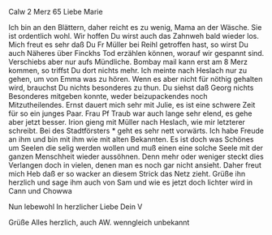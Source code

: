  Calw 2 Merz 65
Liebe Marie

Ich bin an den Blättern, daher reicht es zu wenig, Mama an der Wäsche. Sie ist ordentlich wohl. Wir hoffen Du wirst auch das Zahnweh bald wieder los. Mich freut es sehr daß Du Fr Müller bei Reihl getroffen hast, so wirst Du auch Näheres über Finckhs Tod erzählen können, worauf wir gespannt sind. Verschiebs aber nur aufs Mündliche. Bombay mail kann erst am 8 Merz kommen, so triffst Du dort nichts mehr. Ich meinte nach Heslach nur zu gehen, um von Emma was zu hören. Wenn es aber nicht für nöthig gehalten wird, brauchst Du nichts besonderes zu thun. Du siehst daß Georg nichts Besonderes mitgeben konnte, weder beizupackendes noch Mitzutheilendes. 
Ernst dauert mich sehr mit Julie, es ist eine schwere Zeit für so ein junges Paar. Frau Pf Traub war auch lange sehr elend, es gehe aber jetzt besser. Irion gieng mit Müller nach Heslach, wie mir letzterer schreibt. 
Bei des Stadtförsters <Sigel>* geht es sehr nett vorwärts. Ich habe Freude an ihm und bin mit ihm wie mit alten Bekannten. Es ist doch was Schönes um Seelen die selig werden wollen und muß einen eine solche Seele mit der ganzen Menschheit wieder aussöhnen. Denn mehr oder weniger steckt dies Verlangen doch in vielen, denen man es noch gar nicht ansieht. Daher freut mich Heb daß er so wacker an diesem Strick das Netz zieht. Grüße ihn herzlich und sage ihm auch von Sam und wie es jetzt doch lichter wird in Cann und Chowwa

 Nun lebewohl
 In herzlicher Liebe Dein V

Grüße Alles herzlich, auch AW. wenngleich unbekannt

